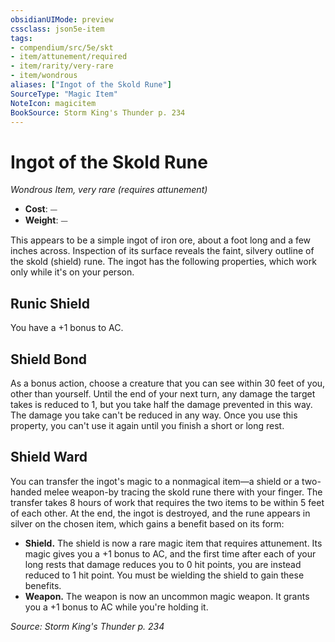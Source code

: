 ```yaml
---
obsidianUIMode: preview
cssclass: json5e-item
tags:
- compendium/src/5e/skt
- item/attunement/required
- item/rarity/very-rare
- item/wondrous
aliases: ["Ingot of the Skold Rune"]
SourceType: "Magic Item"
NoteIcon: magicitem
BookSource: Storm King's Thunder p. 234
---
```

# Ingot of the Skold Rune
*Wondrous Item, very rare (requires attunement)*  

- **Cost**: ⏤
- **Weight**: ⏤

This appears to be a simple ingot of iron ore, about a foot long and a few inches across. Inspection of its surface reveals the faint, silvery outline of the skold (shield) rune. The ingot has the following properties, which work only while it's on your person.

## Runic Shield

You have a +1 bonus to AC.

## Shield Bond

As a bonus action, choose a creature that you can see within 30 feet of you, other than yourself. Until the end of your next turn, any damage the target takes is reduced to 1, but you take half the damage prevented in this way. The damage you take can't be reduced in any way. Once you use this property, you can't use it again until you finish a short or long rest.

## Shield Ward

You can transfer the ingot's magic to a nonmagical item—a shield or a two-handed melee weapon-by tracing the skold rune there with your finger. The transfer takes 8 hours of work that requires the two items to be within 5 feet of each other. At the end, the ingot is destroyed, and the rune appears in silver on the chosen item, which gains a benefit based on its form:

- **Shield.** The shield is now a rare magic item that requires attunement. Its magic gives you a +1 bonus to AC, and the first time after each of your long rests that damage reduces you to 0 hit points, you are instead reduced to 1 hit point. You must be wielding the shield to gain these benefits.  
- **Weapon.** The weapon is now an uncommon magic weapon. It grants you a +1 bonus to AC while you're holding it.  

*Source: Storm King's Thunder p. 234*